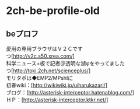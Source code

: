# 2ch-be-profile-old

## beプロフ

愛用の専用ブラウザはＶ２Ｃです  
つ[http://v2c.s50.xrea.com/]  
科学ニュース+板で記者＠透明な湖φをやってました  
つ[http://toki.2ch.net/scienceplus/]  
モリタポは◆EMP2/MPshIに  
初春wiki：[http://wikiwiki.jp/uiharukazari/]  
ブログ：[http://asterisk-interceptor.hatenablog.com/]  
ＨＰ：[http://asterisk-interceptor.ktkr.net/]  
